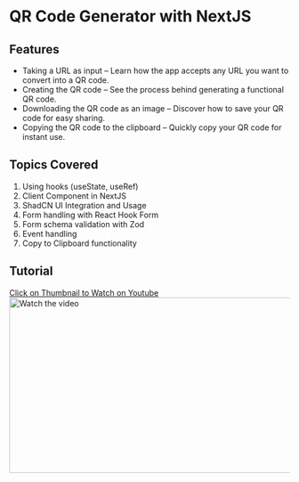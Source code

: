 # QR Code Generator with NextJS

## Features

- Taking a URL as input – Learn how the app accepts any URL you want to convert into a QR code.
- Creating the QR code – See the process behind generating a functional QR code.
- Downloading the QR code as an image – Discover how to save your QR code for easy sharing.
- Copying the QR code to the clipboard – Quickly copy your QR code for instant use.

## Topics Covered

1. Using hooks (useState, useRef)
2. Client Component in NextJS
3. ShadCN UI Integration and Usage
4. Form handling with React Hook Form
5. Form schema validation with Zod
6. Event handling
7. Copy to Clipboard functionality

## Tutorial

[Click on Thumbnail to Watch on Youtube](https://youtu.be/R3phIupkMBM)
[<img alt="Watch the video" height="315" src="https://img.youtube.com/vi/R3phIupkMBM/hqdefault.jpg" width="560"/>](https://youtu.be/R3phIupkMBM)
